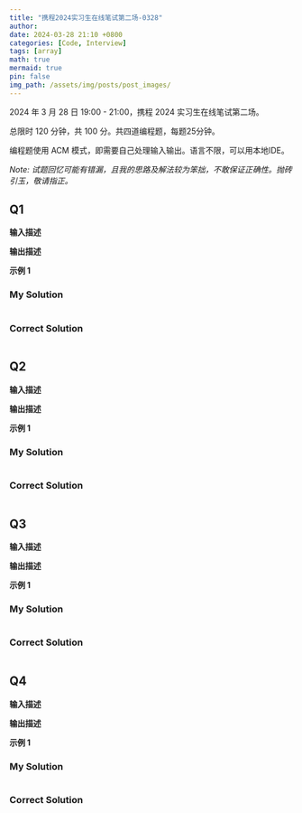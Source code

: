 ```yaml
---
title: "携程2024实习生在线笔试第二场-0328"
author: 
date: 2024-03-28 21:10 +0800
categories: [Code, Interview]
tags: [array]
math: true
mermaid: true
pin: false
img_path: /assets/img/posts/post_images/
---
```




2024 年 3 月 28 日 19:00 - 21:00，携程 2024 实习生在线笔试第二场。



总限时 120 分钟，共 100 分。共四道编程题，每题25分钟。



编程题使用 ACM 模式，即需要自己处理输入输出。语言不限，可以用本地IDE。



*Note: 试题回忆可能有错漏，且我的思路及解法较为笨拙，不敢保证正确性。抛砖引玉，敬请指正。*



## Q1 



**输入描述**



**输出描述**



**示例 1**



### My Solution



```python

```

### Correct Solution

```python

```

## Q2



**输入描述**



**输出描述**



**示例 1**



### My Solution



```python

```

### Correct Solution

```python

```



## Q3



**输入描述**



**输出描述**



**示例 1**



### My Solution



```python

```

### Correct Solution

```python

```



## Q4



**输入描述**



**输出描述**



**示例 1**



### My Solution



```python

```

### Correct Solution

```python

```



